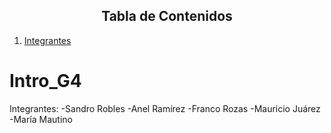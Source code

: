 <h2 style="text-align: center;">Tabla de Contenidos</h2>

1. [Integrantes](#integrantes)

<a id="integrantes"></a> 

# Intro_G4
Integrantes:
-Sandro Robles
-Anel Ramírez
-Franco Rozas
-Mauricio Juárez
-María Mautino

